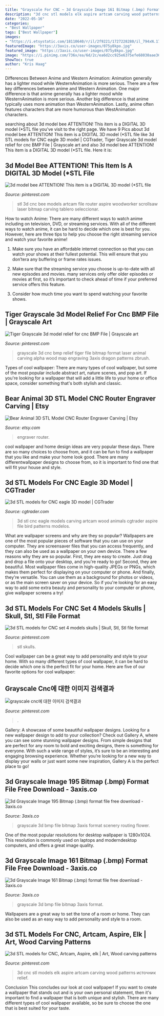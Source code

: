 ```yaml
---
title: "Grayscale For CNC ~ 3d Grayscale Image 161 Bitmap (.bmp) Format File Free Download"
description: "3d cnc stl models elk aspire artcam carving wood patterns источник relief"
date: "2022-05-16"
categories:
- "Best Wallpaper"
tags: ["Best Wallpaper"]
images:
- "https://i.etsystatic.com/18110640/r/il/2f9221/1727228280/il_794xN.1727228280_rclr.jpg"
featuredImage: "https://3axis.co/user-images/075y8kpo.jpg"
featured_image: "https://3axis.co/user-images/075y8kpo.jpg"
image: "https://i.pinimg.com/736x/ea/6d/2c/ea6d2cc925e6375efe68030aae36e6af.jpg"
ShowToc: true
author: "Kris Haag"
---
```



Differences Between Anime and Western Animation: Animation generally has a lighter mood while WesternAnimation is more serious.
There are a few key differences between anime and Western Animation. One major difference is that anime generally has a lighter mood while WesternAnimation is more serious. Another big difference is that anime typically uses more animation than WesternAnimation. Lastly, anime often features characters that are more humorous than WestAnimation characters.

	

		
searching about 3d model bee ATTENTION! This item is a DIGITAL 3D model (*STL file you've visit to the right page. We have 9 Pics about 3d model bee ATTENTION! This item is a DIGITAL 3D model (*STL file like 3d STL models for CNC eagle 3D model | CGTrader, Tiger Grayscale 3d model relief for cnc BMP File | Grayscale art and also 3d model bee ATTENTION! This item is a DIGITAL 3D model (*STL file. Here it is:
		
    
## 3d Model Bee ATTENTION! This Item Is A DIGITAL 3D Model (*STL File

<img loading=lazy src="https://i.pinimg.com/736x/ea/6d/2c/ea6d2cc925e6375efe68030aae36e6af.jpg" onerror="this.onerror=null;this.src='https://tse4.mm.bing.net/th?id=OIP.oDwXb-kEWfWhF65z7beIcgHaHa&amp;pid=15.1';" alt="3d model bee ATTENTION! This item is a DIGITAL 3D model (*STL file">

_Source: pinterest.com_

>stl 3d cnc bee models artcam file router aspire woodworker scrollsaw laser bitmap carving tablero seleccionar. 

	

How to watch Anime: There are many different ways to watch anime including on television, DVD, or streaming services.
With all of the different ways to watch anime, it can be hard to decide which one is best for you. However, here are three tips to help you choose the right streaming service and watch your favorite anime!
1. Make sure you have an affordable internet connection so that you can watch your shows at their fullest potential. This will ensure that you don’tera any buffering or frame rates issues.

2. Make sure that the streaming service you choose is up-to-date with all new episodes and movies. many services only offer older episodes or movies at first, so it’s important to check ahead of time if your preferred service offers this feature.

3. Consider how much time you want to spend watching your favorite shows.

    
## Tiger Grayscale 3d Model Relief For Cnc BMP File | Grayscale Art

<img loading=lazy src="https://i.pinimg.com/736x/1b/14/b4/1b14b4d56cf6f782d815d20c8791609a.jpg" onerror="this.onerror=null;this.src='https://tse1.mm.bing.net/th?id=OIP.uqnbDfMZcKHJ_fD86TGKEQHaLc&amp;pid=15.1';" alt="Tiger Grayscale 3d model relief for cnc BMP File | Grayscale art">

_Source: pinterest.com_

>grayscale 3d cnc bmp relief tiger file bitmap format laser animal carving alpha wood map engraving 3axis dragon patterns zbrush. 

	

Types of cool wallpaper:
There are many types of cool wallpaper, but some of the most popular include abstract art, nature scenes, and pop art. If you're looking for a wallpaper that will add a little life to your home or office space, consider something that's both stylish and classic.

    
## Bear Animal 3D STL Model CNC Router Engraver Carving | Etsy

<img loading=lazy src="https://i.etsystatic.com/18110640/r/il/2f9221/1727228280/il_794xN.1727228280_rclr.jpg" onerror="this.onerror=null;this.src='https://tse1.mm.bing.net/th?id=OIP.E-3sY4f61WYTcbi8hFD33QHaF9&amp;pid=15.1';" alt="Bear Animal 3D STL Model CNC Router Engraver Carving | Etsy">

_Source: etsy.com_

>engraver router. 

	

cool wallpaper and home design ideas are very popular these days. There are so many choices to choose from, and it can be fun to find a wallpaper that you like and make your home look good. There are many differentwallpaper designs to choose from, so it is important to find one that will fit your house and style.

    
## 3d STL Models For CNC Eagle 3D Model | CGTrader

<img loading=lazy src="https://img2.cgtrader.com/items/886543/1f792af494/3d-stl-models-for-cnc-eagle-3d-model-stl.jpg" onerror="this.onerror=null;this.src='https://tse2.mm.bing.net/th?id=OIP.R7DKo9-UgMd7Nm12TqWTwgHaHa&amp;pid=15.1';" alt="3d STL models for CNC eagle 3D model | CGTrader">

_Source: cgtrader.com_

>3d stl cnc eagle models carving artcam wood animals cgtrader aspire file bird patterns modelos. 

	

What are wallpaper screens and why are they so popular?
Wallpapers are one of the most popular pieces of software that you can use on your computer. They are screensaver files that you can access frequently, and they can also be used as a wallpaper on your own device. There a few reasons why they are so popular. First, they are easy to create. Just drag and drop a file onto your desktop, and you're ready to go! Second, they are beautiful. Most wallpaper files come in high-quality JPEGs or PNGs, which makes them perfect for displaying on your computer or phone. And finally, they're versatile. You can use them as a background for photos or videos, or as the main screen saver on your device. So if you're looking for an easy way to add some extra beauty and personality to your computer or phone, give wallpaper screens a try!

    
## 3d STL Models For CNC Set 4 Models Skulls | Skull, Stl, Stl File Format

<img loading=lazy src="https://i.pinimg.com/736x/47/e4/9d/47e49d9e2d7a0619dbfe1363f229e1f7.jpg" onerror="this.onerror=null;this.src='https://tse1.mm.bing.net/th?id=OIP.43hhymei6_sf8ijX07OELgHaHa&amp;pid=15.1';" alt="3d STL models for CNC set 4 models skulls | Skull, Stl, Stl file format">

_Source: pinterest.com_

>stl skulls. 

	

Cool wallpaper can be a great way to add personality and style to your home. With so many different types of cool wallpaper, it can be hard to decide which one is the perfect fit for your home. Here are five of our favorite options for cool wallpaper: 

    
## Grayscale Cnc에 대한 이미지 검색결과

<img loading=lazy src="https://i.pinimg.com/474x/9f/7b/68/9f7b68215681a803e94134443334cfe6.jpg" onerror="this.onerror=null;this.src='https://tse3.mm.bing.net/th?id=OIP.cEw5deKPXEp7hQWnhxp5VAAAAA&amp;pid=15.1';" alt="grayscale cnc에 대한 이미지 검색결과">

_Source: pinterest.com_

>. 

	

Gallery: A showcase of some beautiful wallpaper designs.
Looking for a new wallpaper design to add to your collection? Check out Gallery A, where you can see some stunning wallpaper designs. From simple designs that are perfect for any room to bold and exciting designs, there is something for everyone. With such a wide range of styles, it’s sure to be an interesting and engaging browsing experience. Whether you’re looking for a new way to display your walls or just want some new inspiration, Gallery A is the perfect place to go!





	
	
    
## 3d Grayscale Image 195 Bitmap (.bmp) Format File Free Download - 3axis.co

<img loading=lazy src="https://3axis.co/user-images/r7vm59z7.jpg" onerror="this.onerror=null;this.src='https://tse1.mm.bing.net/th?id=OIP.7y8SGCZzWBoKJjLLTTbthgHaKc&amp;pid=15.1';" alt="3d Grayscale Image 195 Bitmap (.bmp) format file free download - 3axis.co">

_Source: 3axis.co_

>grayscale 3d bmp file bitmap 3axis format scenery routing flower. 

	

One of the most popular resolutions for desktop wallpaper is 1280x1024. This resolution is commonly used on laptops and moderndesktop computers, and offers a great image quality.

    
## 3d Grayscale Image 161 Bitmap (.bmp) Format File Free Download - 3axis.co

<img loading=lazy src="https://3axis.co/user-images/075y8kpo.jpg" onerror="this.onerror=null;this.src='https://tse2.mm.bing.net/th?id=OIP.kk_3QCa5CMdWK22MQwDZCgHaDW&amp;pid=15.1';" alt="3d Grayscale Image 161 Bitmap (.bmp) format file free download - 3axis.co">

_Source: 3axis.co_

>grayscale 3d bmp file bitmap 3axis format. 

	

Wallpapers are a great way to set the tone of a room or home. They can also be used as an easy way to add personality and style to a room.

    
## 3d STL Models For CNC, Artcam, Aspire, Elk | Art, Wood Carving Patterns

<img loading=lazy src="https://i.pinimg.com/736x/bd/58/0d/bd580d7634588ed9954f57f9f154cbe7.jpg" onerror="this.onerror=null;this.src='https://tse3.mm.bing.net/th?id=OIP.f6CNJ72zUd1oUmNLOS-ZSQHaHa&amp;pid=15.1';" alt="3d STL models for CNC, Artcam, Aspire, elk | Art, Wood carving patterns">

_Source: pinterest.com_

>3d cnc stl models elk aspire artcam carving wood patterns источник relief. 

	

Conclusion
This concludes our look at cool wallpaper! If you want to create a wallpaper that stands out and is your own personal statement, then it's important to find a wallpaper that is both unique and stylish. There are many different types of cool wallpaper available, so be sure to choose the one that is best suited for your taste.

